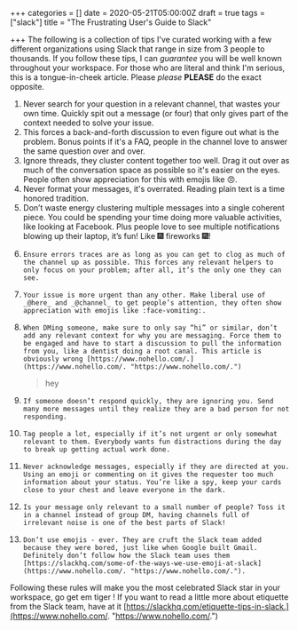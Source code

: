 +++
categories = []
date = 2020-05-21T05:00:00Z
draft = true
tags = ["slack"]
title = "The Frustrating User's Guide to Slack"

+++
The following is a collection of tips I've curated working with a few different organizations using Slack that range in size from 3 people to thousands. If you follow these tips, I can _guarantee_ you will be well known throughout your workspace. For those who are literal and think I'm serious, this is a tongue-in-cheek article. Please _please_ **PLEASE** do the exact opposite.

 1.   Never search for your question in a relevant channel, that wastes your own time. Quickly spit out a message (or four) that only gives part of the context needed to solve your issue. 
 2. This forces a  back-and-forth discussion to even figure out what is the problem.  Bonus points if it's a FAQ, people in the channel love to answer the same question over and over.
 3. Ignore threads, they cluster content together too well. Drag it out over as much of the conversation space as possible so it's easier on the eyes. People often show appreciation for this with emojis like :angry:.
 4.   Never format your messages, it's overrated. Reading plain text is a time honored tradition.
 5. Don’t waste energy clustering multiple messages into a single coherent piece. You could be spending your time doing more valuable activities, like looking at Facebook. Plus people love to see multiple notifications blowing up their laptop, it’s fun! Like :fireworks: fireworks :fireworks:!
 6.     Ensure errors traces are as long as you can get to clog as much of the channel up as possible. This forces any relevant helpers to only focus on your problem; after all, it’s the only one they can see.
 7.     Your issue is more urgent than any other. Make liberal use of _@here_ and _@channel_ to get people’s attention, they often show appreciation with emojis like :face-vomiting:.
 8.     When DMing someone, make sure to only say “hi” or similar, don’t add any relevant context for why you are messaging. Force them to be engaged and have to start a discussion to pull the information from you, like a dentist doing a root canal. This article is obviously wrong [https://www.nohello.com/.](https://www.nohello.com/. "https://www.nohello.com/.")

    > hey
 9.     If someone doesn’t respond quickly, they are ignoring you. Send many more messages until they realize they are a bad person for not responding.
10.     Tag people a lot, especially if it’s not urgent or only somewhat relevant to them. Everybody wants fun distractions during the day to break up getting actual work done.
11.     Never acknowledge messages, especially if they are directed at you. Using an emoji or commenting on it gives the requester too much information about your status. You’re like a spy, keep your cards close to your chest and leave everyone in the dark.
12.     Is your message only relevant to a small number of people? Toss it in a channel instead of group DM, having channels full of irrelevant noise is one of the best parts of Slack!
13.     Don’t use emojis - ever. They are cruft the Slack team added because they were bored, just like when Google built Gmail. Definitely don’t follow how the Slack team uses them [https://slackhq.com/some-of-the-ways-we-use-emoji-at-slack](https://www.nohello.com/. "https://www.nohello.com/.").

Following these rules will make you the most celebrated Slack star in your workspace, go get em tiger ! If you want to read a little more about etiquette from the Slack team, have at it [https://slackhq.com/etiquette-tips-in-slack.](https://www.nohello.com/. "https://www.nohello.com/.")